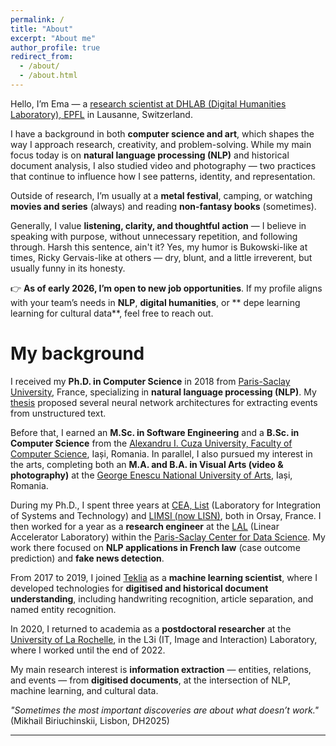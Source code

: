 ```yaml
---
permalink: /
title: "About"
excerpt: "About me"
author_profile: true
redirect_from: 
  - /about/
  - /about.html
---
```


Hello, I’m Ema — a [research scientist at DHLAB (Digital Humanities Laboratory), EPFL](https://people.epfl.ch/emanuela.boros?lang=en) in Lausanne, Switzerland.  

I have a background in both **computer science and art**, which shapes the way I approach research, creativity, and problem-solving. While my main focus today is on **natural language processing (NLP)** and historical document analysis, I also studied video and photography — two practices that continue to influence how I see patterns, identity, and representation.  

Outside of research, I’m usually at a **metal festival**, camping, or watching **movies and series** (always) and reading **non-fantasy books** (sometimes).  

Generally, I value **listening, clarity, and thoughtful action** — I believe in speaking with purpose, without unnecessary repetition, and following through. Harsh this sentence, ain't it? Yes, my humor is Bukowski-like at times, Ricky Gervais-like at others — dry, blunt, and a little irreverent, but usually funny in its honesty. 

👉 **As of early 2026, I’m open to new job opportunities**. If my profile aligns with your team’s needs in **NLP**, **digital humanities**, or ** depe learning learning for cultural data**, feel free to reach out.

My background
======

I received my **Ph.D. in Computer Science** in 2018 from [Paris-Saclay University](https://www.universite-paris-saclay.fr/en), France, specializing in **natural language processing (NLP)**. My [thesis](https://tel.archives-ouvertes.fr/tel-01943841/document) proposed several neural network architectures for extracting events from unstructured text.  

Before that, I earned an **M.Sc. in Software Engineering** and a **B.Sc. in Computer Science** from the [Alexandru I. Cuza University, Faculty of Computer Science](https://www.uaic.ro/en), Iași, Romania. In parallel, I also pursued my interest in the arts, completing both an **M.A. and B.A. in Visual Arts (video & photography)** at the [George Enescu National University of Arts](https://www.arteiasi.ro/?page_id=1144&lang=eng), Iași, Romania.  

During my Ph.D., I spent three years at [CEA, List](http://www-list.cea.fr/en/) (Laboratory for Integration of Systems and Technology) and [LIMSI (now LISN)](https://www.lisn.upsaclay.fr/), both in Orsay, France. I then worked for a year as a **research engineer** at the [LAL](https://www.lal.in2p3.fr/en/) (Linear Accelerator Laboratory) within the [Paris-Saclay Center for Data Science](http://www.datascience-paris-saclay.fr/). My work there focused on **NLP applications in French law** (case outcome prediction) and **fake news detection**.  

From 2017 to 2019, I joined [Teklia](https://teklia.com/) as a **machine learning scientist**, where I developed technologies for **digitised and historical document understanding**, including handwriting recognition, article separation, and named entity recognition.  

In 2020, I returned to academia as a **postdoctoral researcher** at the [University of La Rochelle](https://l3i.univ-larochelle.fr/?lang=en), in the L3i (IT, Image and Interaction) Laboratory, where I worked until the end of 2022.  

My main research interest is **information extraction** — entities, relations, and events — from **digitised documents**, at the intersection of NLP, machine learning, and cultural data. 

_"Sometimes the most important discoveries are about what doesn’t work."_ (Mikhail Biriuchinskii, Lisbon, DH2025)

---
